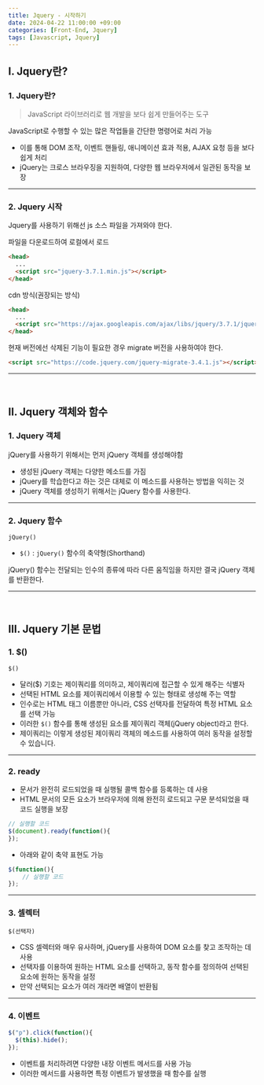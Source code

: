 ```yaml
---
title: Jquery - 시작하기
date: 2024-04-22 11:00:00 +09:00
categories: [Front-End, Jquery]
tags: [Javascript, Jquery]
---
```


## Ⅰ. Jquery란?

### 1. Jquery란?

> JavaScript 라이브러리로 웹 개발을 보다 쉽게 만들어주는 도구

JavaScript로 수행할 수 있는 많은 작업들을 간단한 명령어로 처리 가능

- 이를 통해 DOM 조작, 이벤트 핸들링, 애니메이션 효과 적용, AJAX 요청 등을 보다 쉽게 처리
- jQuery는 크로스 브라우징을 지원하여, 다양한 웹 브라우저에서 일관된 동작을 보장

---

### 2. Jquery 시작

Jquery를 사용하기 위해선 js 소스 파일을 가져와야 한다.

파일을 다운로드하여 로컬에서 로드

```html
<head>
  ...
  <script src="jquery-3.7.1.min.js"></script>
</head>
```
cdn 방식(권장되는 방식)

```html
<head>
  ...
  <script src="https://ajax.googleapis.com/ajax/libs/jquery/3.7.1/jquery.min.js"></script>
</head>

```

현재 버전에선 삭제된 기능이 필요한 경우 migrate 버전을 사용하여야 한다.

```html
<script src="https://code.jquery.com/jquery-migrate-3.4.1.js"></script>
```

---
<br>

## Ⅱ. Jquery 객체와 함수

### 1. Jquery 객체

jQuery를 사용하기 위해서는 먼저 jQuery 객체를 생성해야함
- 생성된 jQuery 객체는 다양한 메소드를 가짐
- jQuery를 학습한다고 하는 것은 대체로 이 메소드를 사용하는 방법을 익히는 것
- jQuery 객체를 생성하기 위해서는 jQuery 함수를 사용한다.

---

### 2. Jquery 함수

`jQuery()`
- `$()` : `jQuery()` 함수의 축약형(Shorthand)

jQuery() 함수는 전달되는 인수의 종류에 따라 다른 움직임을 하지만 결국 jQuery 객체를 반환한다.


---
<br>

## Ⅲ. Jquery 기본 문법

### 1. $()

`$()`
- 달러($) 기호는 제이쿼리를 의미하고, 제이쿼리에 접근할 수 있게 해주는 식별자
- 선택된 HTML 요소를 제이쿼리에서 이용할 수 있는 형태로 생성해 주는 역할
- 인수로는 HTML 태그 이름뿐만 아니라, CSS 선택자를 전달하여 특정 HTML 요소를 선택 가능
- 이러한 `$()` 함수를 통해 생성된 요소를 제이쿼리 객체(jQuery object)라고 한다.
- 제이쿼리는 이렇게 생성된 제이쿼리 객체의 메소드를 사용하여 여러 동작을 설정할 수 있습니다.

---

### 2. ready

- 문서가 완전히 로드되었을 때 실행될 콜백 함수를 등록하는 데 사용
- HTML 문서의 모든 요소가 브라우저에 의해 완전히 로드되고 구문 분석되었을 때 코드 실행을 보장

```js
// 실행할 코드
$(document).ready(function(){
});
```

- 아래와 같이 축약 표현도 가능

```js
$(function(){
    // 실행할 코드
});
```

--- 

### 3. 셀렉터

`$(선택자)`

- CSS 셀렉터와 매우 유사하며, jQuery를 사용하여 DOM 요소를 찾고 조작하는 데 사용
- 선택자를 이용하여 원하는 HTML 요소를 선택하고, 동작 함수를 정의하여 선택된 요소에 원하는 동작을 설정
- 만약 선택되는 요소가 여러 개라면 배열이 반환됨

---

### 4. 이벤트

```js
$("p").click(function(){
  $(this).hide();
});
```

- 이벤트를 처리하려면 다양한 내장 이벤트 메서드를 사용 가능
- 이러한 메서드를 사용하면 특정 이벤트가 발생했을 때 함수를 실행